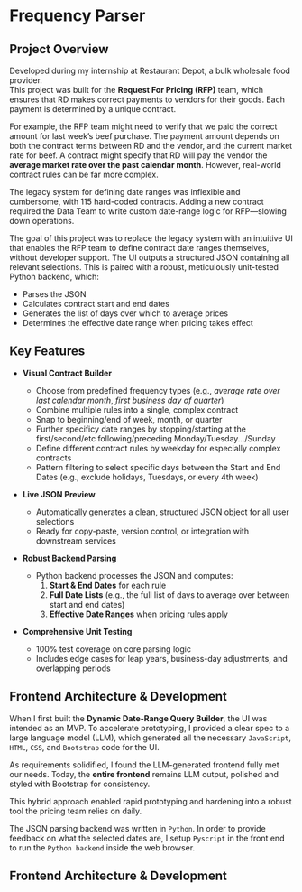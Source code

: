 # Frequency Parser


## Project Overview
Developed during my internship at Restaurant Depot, a bulk wholesale food provider.  
This project was built for the **Request For Pricing (RFP)** team, which ensures that RD makes correct payments to vendors for their goods. Each payment is determined by a unique contract.  

For example, the RFP team might need to verify that we paid the correct amount for last week’s beef purchase. The payment amount depends on both the contract terms between RD and the vendor, and the current market rate for beef. A contract might specify that RD will pay the vendor the **average market rate over the past calendar month**. However, real-world contract rules can be far more complex.  

The legacy system for defining date ranges was inflexible and cumbersome, with 115 hard-coded contracts. Adding a new contract required the Data Team to write custom date-range logic for RFP—slowing down operations.  

The goal of this project was to replace the legacy system with an intuitive UI that enables the RFP team to define contract date ranges themselves, without developer support. The UI outputs a structured JSON containing all relevant selections. This is paired with a robust, meticulously unit-tested Python backend, which:  
- Parses the JSON  
- Calculates contract start and end dates  
- Generates the list of days over which to average prices  
- Determines the effective date range when pricing takes effect

## Key Features

- **Visual Contract Builder**  
  - Choose from predefined frequency types (e.g., *average rate over last calendar month*, *first business day of quarter*)  
  - Combine multiple rules into a single, complex contract
  - Snap to beginning/end of week, month, or quarter
  - Further specificy date ranges by stopping/starting at the first/second/etc following/preceding Monday/Tuesday.../Sunday
  - Define different contract rules by weekday for especially complex contracts
  - Pattern filtering to select specific days between the Start and End Dates (e.g., exclude holidays, Tuesdays, or every 4th week)

- **Live JSON Preview**  
  - Automatically generates a clean, structured JSON object for all user selections  
  - Ready for copy-paste, version control, or integration with downstream services  

- **Robust Backend Parsing**  
  - Python backend processes the JSON and computes:  
    1. **Start & End Dates** for each rule  
    2. **Full Date Lists** (e.g., the full list of days to average over between start and end dates) 
    3. **Effective Date Ranges** when pricing rules apply  

- **Comprehensive Unit Testing**  
  - 100% test coverage on core parsing logic  
  - Includes edge cases for leap years, business-day adjustments, and overlapping periods  


## Frontend Architecture & Development

When I first built the **Dynamic Date-Range Query Builder**, the UI was intended as an MVP. To accelerate prototyping, I provided a clear spec to a large language model (LLM), which generated all the necessary `JavaScript`, `HTML`, `CSS`, and `Bootstrap` code for the UI.  

As requirements solidified, I found the LLM-generated frontend fully met our needs. Today, the **entire frontend** remains LLM output, polished and styled with Bootstrap for consistency.  


This hybrid approach enabled rapid prototyping and hardening into a robust tool the pricing team relies on daily.

The JSON parsing backend was written in `Python`. In order to provide feedback on what the selected dates are, I setup `Pyscript` in the front end to run the `Python backend` inside the web browser. 

## Frontend Architecture & Development
